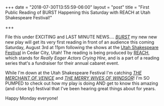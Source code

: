 +++
date = "2018-07-30T13:55:59-06:00"
layout = "post"
title = "First Public Reading of BURST Happening this Saturday with REACH at Utah Shakespeare Festival!"

+++

File this under EXCITING and LAST MINUTE NEWS.... [*BURST*](https://newplayexchange.org/plays/138560/burst) my new new new play will get its very first reading in front of an audience this coming Saturday, August 3rd at 11pm following the shows at the [Utah Shakespeare Festival](https://www.bard.org/) in Cedar City, Utah! The reading is being produced by [REACH](https://www.facebook.com/REACH-Cabaret-2018-177085979625728/), which stands for *Really Eager Actors Crying Hire*, and is a part of a reading series that's a fundraiser for their annual cabaret event.

While I'm down at the Utah Shakespeare Festival I'm catching [*THE MERCHANT OF VENICE*](https://www.bard.org/plays/2018/the-merchant-of-venice) and [*THE MERRY WIVES OF WINDSOR*](https://www.bard.org/plays/2018/the-merry-wives-of-windsor)! I'm SO PUMPED to check out how my play is doing AND get to know this amazing (and close by) festival that I've been hearing great things about for years. 

Happy Monday everyone!
